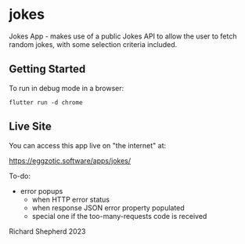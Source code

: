# jokes

Jokes App - makes use of a public Jokes API to allow the user to fetch random
jokes, with some selection criteria included.

## Getting Started

To run in debug mode in a browser:

```
flutter run -d chrome
```

## Live Site

You can access this app live on "the internet" at:

https://eggzotic.software/apps/jokes/

To-do:

- error popups
  - when HTTP error status
  - when response JSON error property populated
  - special one if the too-many-requests code is received

Richard Shepherd 2023
